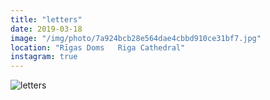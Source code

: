 ```yaml
---
title: "letters"
date: 2019-03-18
image: "/img/photo/7a924bcb28e564dae4cbbd910ce31bf7.jpg"
location: "Rīgas Doms   Riga Cathedral"
instagram: true
---
```


![letters](/img/photo/7a924bcb28e564dae4cbbd910ce31bf7.jpg)
